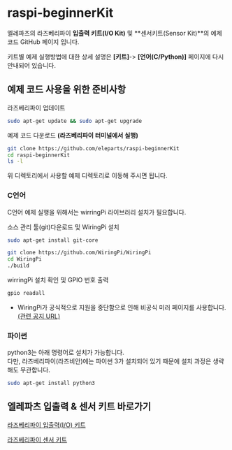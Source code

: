# raspi-beginnerKit  

엘레파츠의 라즈베리파이 **입출력 키트(I/O Kit)** 및 **센서키트(Sensor Kit)**의 예제코드 GitHub 페이지 입니다.  

키트별 예제 실행방법에 대한 상세 설명은 **[키트]**-> **[언어(C/Python)]** 페이지에 다시 안내되어 있습니다.  

## 예제 코드 사용을 위한 준비사항  

라즈베리파이 업데이트  

```bash
sudo apt-get update && sudo apt-get upgrade  
```

예제 코드 다운로드 **(라즈베리파이 터미널에서 실행)**  

```bash
git clone https://github.com/eleparts/raspi-beginnerKit  
cd raspi-beginnerKit
ls -l
```

위 디렉토리에서 사용할 예제 디렉토리로 이동해 주시면 됩니다.  

### C언어  

C언어 예제 실행을 위해서는 wirringPi 라이브러리 설치가 필요합니다.  

소스 관리 툴(git)다운로드 및 WiringPi 설치  

```bash
sudo apt-get install git-core  

git clone https://github.com/WiringPi/WiringPi  
cd WiringPi  
./build  
```

wirringPi 설치 확인 및 GPIO 번호 출력  

```bash
gpio readall  
```

- WiringPi가 공식적으로 지원을 중단함으로 인해 비공식 미러 페이지를 사용합니다.  [(관련 공지 URL)](http://wiringpi.com/wiringpi-deprecated/)  

### 파이썬  

python3는 아래 명령어로 설치가 가능합니다.  
다만, 라즈베리파이(라즈비안)에는 파이썬 3가 설치되어 있기 때문에 설치 과정은 생략해도 무관합니다.  

```bash
sudo apt-get install python3  
```

## 엘레파츠 입출력 & 센서 키트 바로가기  

[라즈베리파이 입출력(I/O) 키트](https://www.eleparts.co.kr/EPXDTWPM)  

[라즈베리파이 센서 키트](https://www.eleparts.co.kr/EPXDTWR8)  
